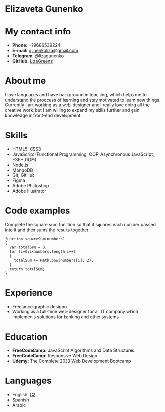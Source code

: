 # Elizaveta Gunenko
# My contact info
* **Phone:** +79686539224
* **E-mail:** gunenkoliza@gmail.com
* **Telegram:** @lizagunenko
* **GitHub:** [LizaGreenz](https://github.com/LizaGreenz)
# About me
I love languages and have background in teaching, which helps me to understand the proccess of learning and stay motivated to learn new things. Currently I am working as a web-designer and I really love doing all the creative work, but I am willing to expand my skills further and gain knowledge in front-end development.
# Skills
* HTML5, CSS3
* JavaScript (Functional Programming, OOP, Asynchronous JavaScript, ES6+,DOM)
* Node.js
* MongoDB
* Git, GitHub
* Figma
* Adobe Photoshop
* Adobe Illustrator
# Code examples
Complete the square sum function so that it squares each number passed into it and then sums the results together.
```
function squareSum(numbers)
{ 
  var totalSum = 0;
  for (i=0;i<numbers.length;i++)
  {
    totalSum += Math.pow(numbers[i], 2);
  }
  return totalSum;
}
```
# Experience 
* Freelance graphic designer
* Working as a full-time web-designer for an IT company which implements solutions for banking and other systems
# Education
* **FreeCodeCamp:** JavaScript Algorithms and Data Structures
* **FreeCodeCamp:** Responsive Web Design
* **Udemy**: The Complete 2023 Web Development Bootcamp
# Languages
* English: [C2](https://www.efset.org/cert/oKNy9L)
* Spanish
* Arabic 



